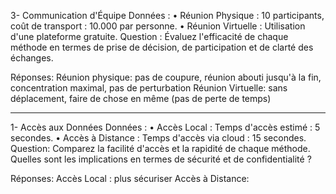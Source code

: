 3- Communication d'Équipe 
 Données : 
	 • Réunion Physique : 10 participants, coût de transport : 10.000 par personne. 
	 • Réunion Virtuelle : Utilisation d'une plateforme gratuite. 
Question : Évaluez l'efficacité de chaque méthode en termes de prise de décision, de participation et de clarté des échanges.

Réponses:
Réunion physique: pas de coupure, réunion abouti jusqu'à la fin, concentration maximal, pas de perturbation
Réunion Virtuelle: sans déplacement, faire de chose en même (pas de perte de temps)

---
1- Accès aux Données 
Données : 
	• Accès Local : Temps d'accès estimé : 5 secondes. 
	• Accès à Distance : Temps d'accès via cloud : 15 secondes. 
Question: Comparez la facilité d'accès et la rapidité de chaque méthode. Quelles sont les implications en termes de sécurité et de confidentialité ?

Réponses:
Accès Local : plus sécuriser
Accès à Distance: 